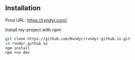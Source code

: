 ## Installation
Prod URL: https://rvndyr.com/

Install my-project with npm

```bash
git clone https://github.com/Rvndyr/rvndyr.github.io.git
cd rvndyr.github.io
npm install
npm run dev
```
    